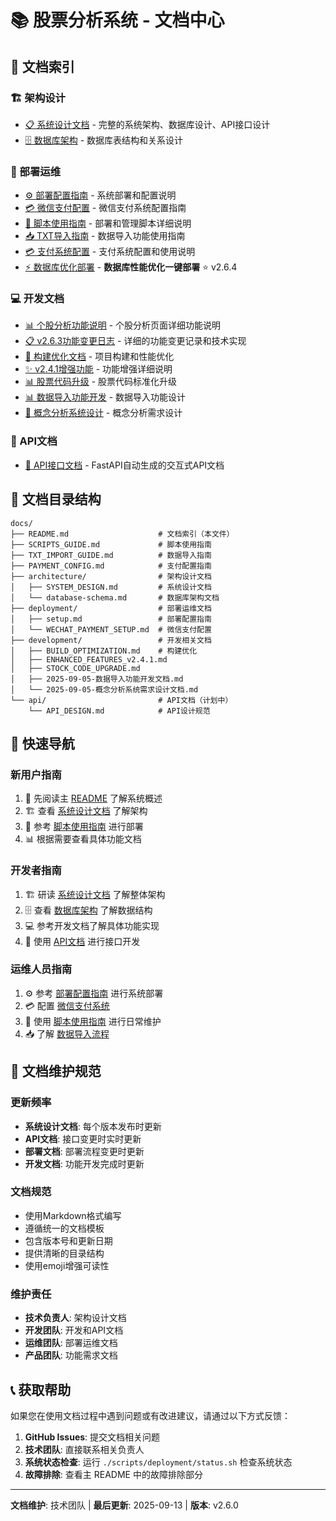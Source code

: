 # 📚 股票分析系统 - 文档中心

## 📖 文档索引

### 🏗️ 架构设计
- [📋 系统设计文档](./architecture/SYSTEM_DESIGN.md) - 完整的系统架构、数据库设计、API接口设计
- [🗄️ 数据库架构](./architecture/database-schema.md) - 数据库表结构和关系设计

### 🚀 部署运维
- [⚙️ 部署配置指南](./deployment/setup.md) - 系统部署和配置说明
- [💳 微信支付配置](./deployment/WECHAT_PAYMENT_SETUP.md) - 微信支付系统配置指南
- [🔧 脚本使用指南](./SCRIPTS_GUIDE.md) - 部署和管理脚本详细说明
- [📥 TXT导入指南](./TXT_IMPORT_GUIDE.md) - 数据导入功能使用指南
- [💳 支付系统配置](./PAYMENT_CONFIG.md) - 支付系统配置和使用说明
- [⚡ 数据库优化部署](../scripts/database/README_DEPLOYMENT.md) - **数据库性能优化一键部署** ⭐ v2.6.4

### 💻 开发文档
- [📊 个股分析功能说明](./development/STOCK_ANALYSIS_FEATURE.md) - 个股分析页面详细功能说明
- [📋 v2.6.3功能变更日志](./development/CHANGELOG_v2.6.3.md) - 详细的功能变更记录和技术实现
- [🔧 构建优化文档](./development/BUILD_OPTIMIZATION.md) - 项目构建和性能优化
- [✨ v2.4.1增强功能](./development/ENHANCED_FEATURES_v2.4.1.md) - 功能增强详细说明
- [📊 股票代码升级](./development/STOCK_CODE_UPGRADE.md) - 股票代码标准化升级
- [📊 数据导入功能开发](./development/2025-09-05-数据导入功能开发文档.md) - 数据导入功能设计
- [🎯 概念分析系统设计](./development/2025-09-05-概念分析系统需求设计文档.md) - 概念分析需求设计

### 🔗 API文档
- [📡 API接口文档](http://localhost:3007/docs) - FastAPI自动生成的交互式API文档

## 📁 文档目录结构

```
docs/
├── README.md                    # 文档索引（本文件）
├── SCRIPTS_GUIDE.md             # 脚本使用指南
├── TXT_IMPORT_GUIDE.md          # 数据导入指南
├── PAYMENT_CONFIG.md            # 支付配置指南
├── architecture/                # 架构设计文档
│   ├── SYSTEM_DESIGN.md         # 系统设计文档
│   └── database-schema.md       # 数据库架构文档
├── deployment/                  # 部署运维文档
│   ├── setup.md                 # 部署配置指南
│   └── WECHAT_PAYMENT_SETUP.md  # 微信支付配置
├── development/                 # 开发相关文档
│   ├── BUILD_OPTIMIZATION.md    # 构建优化
│   ├── ENHANCED_FEATURES_v2.4.1.md
│   ├── STOCK_CODE_UPGRADE.md
│   ├── 2025-09-05-数据导入功能开发文档.md
│   └── 2025-09-05-概念分析系统需求设计文档.md
└── api/                         # API文档（计划中）
    └── API_DESIGN.md            # API设计规范
```

## 🚀 快速导航

### 新用户指南
1. 📖 先阅读主 [README](../README.md) 了解系统概述
2. 🏗️ 查看 [系统设计文档](./architecture/SYSTEM_DESIGN.md) 了解架构
3. 🔧 参考 [脚本使用指南](./SCRIPTS_GUIDE.md) 进行部署
4. 📊 根据需要查看具体功能文档

### 开发者指南
1. 🏗️ 研读 [系统设计文档](./architecture/SYSTEM_DESIGN.md) 了解整体架构
2. 🗄️ 查看 [数据库架构](./architecture/database-schema.md) 了解数据结构
3. 💻 参考开发文档了解具体功能实现
4. 🔗 使用 [API文档](http://localhost:3007/docs) 进行接口开发

### 运维人员指南
1. ⚙️ 参考 [部署配置指南](./deployment/setup.md) 进行系统部署
2. 💳 配置 [微信支付系统](./deployment/WECHAT_PAYMENT_SETUP.md)
3. 🔧 使用 [脚本使用指南](./SCRIPTS_GUIDE.md) 进行日常维护
4. 📥 了解 [数据导入流程](./TXT_IMPORT_GUIDE.md)

## 🔄 文档维护规范

### 更新频率
- **系统设计文档**: 每个版本发布时更新
- **API文档**: 接口变更时实时更新
- **部署文档**: 部署流程变更时更新
- **开发文档**: 功能开发完成时更新

### 文档规范
- 使用Markdown格式编写
- 遵循统一的文档模板
- 包含版本号和更新日期
- 提供清晰的目录结构
- 使用emoji增强可读性

### 维护责任
- **技术负责人**: 架构设计文档
- **开发团队**: 开发和API文档
- **运维团队**: 部署运维文档
- **产品团队**: 功能需求文档

## 📞 获取帮助

如果您在使用文档过程中遇到问题或有改进建议，请通过以下方式反馈：

1. **GitHub Issues**: 提交文档相关问题
2. **技术团队**: 直接联系相关负责人
3. **系统状态检查**: 运行 `./scripts/deployment/status.sh` 检查系统状态
4. **故障排除**: 查看主 README 中的故障排除部分

---

**文档维护**: 技术团队 | **最后更新**: 2025-09-13 | **版本**: v2.6.0
